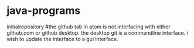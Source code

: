 # java-programs
initialrepository
#the github tab in atom is not interfacing with either github.com or github desktop. the desktop git is a commandline interface.
i wish to update the interface to a gui interface.
